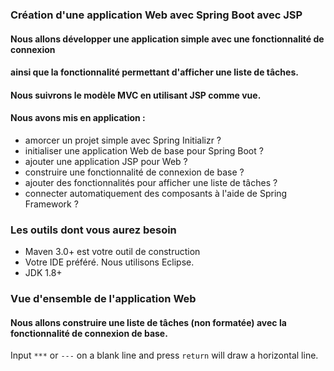 ### Création d'une application Web avec Spring Boot avec JSP

#### Nous allons développer une application simple avec une fonctionnalité de connexion 
#### ainsi que la fonctionnalité permettant d'afficher une liste de tâches.
#### Nous suivrons le modèle MVC en utilisant JSP comme vue.

#### Nous avons mis en application :
  * amorcer un projet simple avec Spring Initializr ?
  * initialiser une application Web de base pour Spring Boot ?
  * ajouter une application JSP pour Web ?
  * construire une fonctionnalité de connexion de base ?
  * ajouter des fonctionnalités pour afficher une liste de tâches ?
  * connecter automatiquement des composants à l'aide de Spring Framework ?

### Les outils dont vous aurez besoin
  * Maven 3.0+ est votre outil de construction
  * Votre IDE préféré. Nous utilisons Eclipse.
  * JDK 1.8+

### Vue d'ensemble de l'application Web
#### Nous allons construire une liste de tâches (non formatée) avec la fonctionnalité de connexion de base.

[^exemple]: ici.

Input `***` or `---` on a blank line and press `return` will draw a horizontal line.
